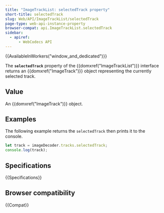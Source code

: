 ```yaml
---
title: "ImageTrackList: selectedTrack property"
short-title: selectedTrack
slug: Web/API/ImageTrackList/selectedTrack
page-type: web-api-instance-property
browser-compat: api.ImageTrackList.selectedTrack
sidebar:
  - apiref:
      - WebCodecs API
---
```


{{AvailableInWorkers("window_and_dedicated")}}

The **`selectedTrack`** property of the {{domxref("ImageTrackList")}} interface returns an {{domxref("ImageTrack")}} object representing the currently selected track.

## Value

An {{domxref("ImageTrack")}} object.

## Examples

The following example returns the `selectedTrack` then prints it to the console.

```js
let track = imageDecoder.tracks.selectedTrack;
console.log(track);
```

## Specifications

{{Specifications}}

## Browser compatibility

{{Compat}}
